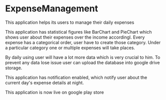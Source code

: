 # ExpenseManagement

This application helps its users to manage their daily expenses

This application has statistical figures like BarChart and PieChart which shows user about their expenses over the income
accordingl. Every expense has a categorical order, user have to create
those category. Under a particular category one or multiple expenses will take places.

By daily using user will have a lot more data which is very crucial to him. To prevent any data lose issue
user can upload the database into google drive storage.

This application has notification enabled, which notify user about the current day's  expense details at night.

This application is now live on google play store
